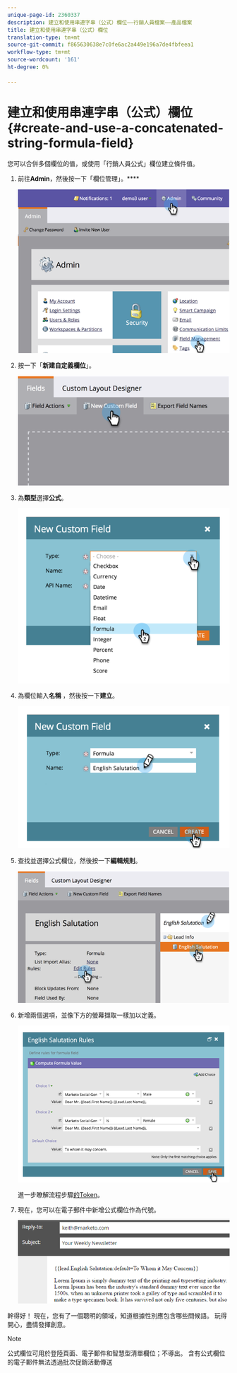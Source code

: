 ```yaml
---
unique-page-id: 2360337
description: 建立和使用串連字串（公式）欄位——行銷人員檔案——產品檔案
title: 建立和使用串連字串（公式）欄位
translation-type: tm+mt
source-git-commit: f865630638e7c0fe6ac2a449e196a7de4fbfeea1
workflow-type: tm+mt
source-wordcount: '161'
ht-degree: 0%

---
```



# 建立和使用串連字串（公式）欄位{#create-and-use-a-concatenated-string-formula-field}

您可以合併多個欄位的值，或使用「行銷人員公式」欄位建立條件值。

1. 前往&#x200B;**Admin**，然後按一下「欄位管理」。****

   ![](assets/image2014-9-19-9-3a44-3a58.png)

1. 按一下「**新建自定義欄位**」。

   ![](assets/image2014-9-19-9-3a45-3a8.png)

1. 為&#x200B;**類型**&#x200B;選擇&#x200B;**公式**。

   ![](assets/image2014-9-19-9-3a45-3a17.png)

1. 為欄位輸入&#x200B;**名稱** ，然後按一下&#x200B;**建立**。

   ![](assets/image2014-9-19-9-3a46-3a0.png)

1. 查找並選擇公式欄位，然後按一下&#x200B;**編輯規則**。

   ![](assets/image2014-9-19-9-3a46-3a13.png)

1. 新增兩個選項，並像下方的螢幕擷取一樣加以定義。

   ![](assets/image2014-9-19-9-3a46-3a25.png)

   進一步瞭解流程步驟[的Token](/help/marketo/product-docs/core-marketo-concepts/smart-campaigns/flow-actions/use-tokens-in-flow-steps.md)。

1. 現在，您可以在電子郵件中新增公式欄位作為代號。

   ![](assets/seven.png)

幹得好！ 現在，您有了一個聰明的領域，知道根據性別應包含哪些問候語。 玩得開心，盡情發揮創意。

>[!NOTE]
>
>公式欄位可用於登陸頁面、電子郵件和智慧型清單欄位；不導出。 含有公式欄位的電子郵件無法透過批次促銷活動傳送
